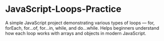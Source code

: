 # JavaScript-Loops-Practice
A simple JavaScript project demonstrating various types of loops — for, forEach, for...of, for...in, while, and do...while. Helps beginners understand how each loop works with arrays and objects in modern JavaScript.
